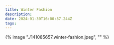 ```yaml
---
title: Winter Fashion
description: 
date: 2024-01-30T16:00:37.244Z
tags: 
---
```

{% image "./141085657.winter-fashion.jpeg", "" %}